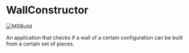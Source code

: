 # WallConstructor

![MSBuild](https://github.com/d3c6e1/WallConstructor/workflows/MSBuild/badge.svg)

An application that checks if a wall of a certain configuration can be built from a certain set of pieces.
